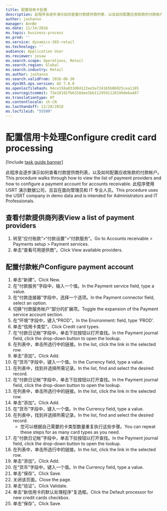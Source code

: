 ```yaml
---
title: 配置信用卡处理
description: 此程序会逐步演示如何查看付款提供商列表，以及如何配置应收账款的付款帐户。
author: jashanno
manager: AnnBe
ms.date: 11/14/2016
ms.topic: business-process
ms.prod: ''
ms.service: dynamics-365-retail
ms.technology: ''
audience: Application User
ms.reviewer: josaw
ms.search.scope: Operations, Retail
ms.search.region: Global
ms.search.industry: Retail
ms.author: jashanno
ms.search.validFrom: 2016-06-30
ms.dyn365.ops.version: AX 7.0.0
ms.openlocfilehash: 04ce158a833d04122ee5a724165b06925cea1185
ms.sourcegitcommit: 73e10192fb6318dee5bb1129591120199de6a487
ms.translationtype: HT
ms.contentlocale: zh-CN
ms.lasthandoff: 12/20/2018
ms.locfileid: "55509"
---
```

# <a name="configure-credit-card-processing"></a><span data-ttu-id="639ad-103">配置信用卡处理</span><span class="sxs-lookup"><span data-stu-id="639ad-103">Configure credit card processing</span></span>

[!include [task guide banner](../includes/task-guide-banner.md)]

<span data-ttu-id="639ad-104">此程序会逐步演示如何查看付款提供商列表，以及如何配置应收账款的付款帐户。</span><span class="sxs-lookup"><span data-stu-id="639ad-104">This procedure walks through how to view the list of payment providers and how to configure a payment account for accounts receivable.</span></span> <span data-ttu-id="639ad-105">此程序使用 USRT 演示数据公司，且旨在面向管理员和 IT 专业人员。</span><span class="sxs-lookup"><span data-stu-id="639ad-105">This procedure uses the USRT company in demo data and is intended for Administrators and IT Professionals.</span></span>


## <a name="view-a-list-of-payment-providers"></a><span data-ttu-id="639ad-106">查看付款提供商列表</span><span class="sxs-lookup"><span data-stu-id="639ad-106">View a list of payment providers</span></span>
1. <span data-ttu-id="639ad-107">转至“应付账款”>“付款设置”>“付款服务”。</span><span class="sxs-lookup"><span data-stu-id="639ad-107">Go to Accounts receivable > Payments setup > Payment services.</span></span>
2. <span data-ttu-id="639ad-108">单击“查看可用提供商”。</span><span class="sxs-lookup"><span data-stu-id="639ad-108">Click View available providers.</span></span>

## <a name="configure-payment-account"></a><span data-ttu-id="639ad-109">配置付款帐户</span><span class="sxs-lookup"><span data-stu-id="639ad-109">Configure payment account</span></span>
1. <span data-ttu-id="639ad-110">单击“新建”。</span><span class="sxs-lookup"><span data-stu-id="639ad-110">Click New.</span></span>
2. <span data-ttu-id="639ad-111">在“付款服务”字段中，输入一个值。</span><span class="sxs-lookup"><span data-stu-id="639ad-111">In the Payment service field, type a value.</span></span>
3. <span data-ttu-id="639ad-112">在“付款连接器”字段中，选择一个选项。</span><span class="sxs-lookup"><span data-stu-id="639ad-112">In the Payment connector field, select an option.</span></span>
4. <span data-ttu-id="639ad-113">切换“付款服务帐户”部分的扩展项。</span><span class="sxs-lookup"><span data-stu-id="639ad-113">Toggle the expansion of the Payment service account section.</span></span>
5. <span data-ttu-id="639ad-114">在“环境”字段中，键入“PROD”。</span><span class="sxs-lookup"><span data-stu-id="639ad-114">In the Environment: field, type 'PROD'.</span></span>
6. <span data-ttu-id="639ad-115">单击“信用卡类型”。</span><span class="sxs-lookup"><span data-stu-id="639ad-115">Click Credit card types.</span></span>
7. <span data-ttu-id="639ad-116">在“付款日记帐”字段中，单击下拉按钮以打开查找。</span><span class="sxs-lookup"><span data-stu-id="639ad-116">In the Payment journal field, click the drop-down button to open the lookup.</span></span>
8. <span data-ttu-id="639ad-117">在列表中，单击所选行中的链接。</span><span class="sxs-lookup"><span data-stu-id="639ad-117">In the list, click the link in the selected row.</span></span>
9. <span data-ttu-id="639ad-118">单击“添加”。</span><span class="sxs-lookup"><span data-stu-id="639ad-118">Click Add.</span></span>
10. <span data-ttu-id="639ad-119">在“货币”字段中，键入一个值。</span><span class="sxs-lookup"><span data-stu-id="639ad-119">In the Currency field, type a value.</span></span>
11. <span data-ttu-id="639ad-120">在列表中，找到并选择所需记录。</span><span class="sxs-lookup"><span data-stu-id="639ad-120">In the list, find and select the desired record.</span></span>
12. <span data-ttu-id="639ad-121">在“付款日记帐”字段中，单击下拉按钮以打开查找。</span><span class="sxs-lookup"><span data-stu-id="639ad-121">In the Payment journal field, click the drop-down button to open the lookup.</span></span>
13. <span data-ttu-id="639ad-122">在列表中，单击所选行中的链接。</span><span class="sxs-lookup"><span data-stu-id="639ad-122">In the list, click the link in the selected row.</span></span>
14. <span data-ttu-id="639ad-123">单击“添加”。</span><span class="sxs-lookup"><span data-stu-id="639ad-123">Click Add.</span></span>
15. <span data-ttu-id="639ad-124">在“货币”字段中，键入一个值。</span><span class="sxs-lookup"><span data-stu-id="639ad-124">In the Currency field, type a value.</span></span>
16. <span data-ttu-id="639ad-125">在列表中，找到并选择所需记录。</span><span class="sxs-lookup"><span data-stu-id="639ad-125">In the list, find and select the desired record.</span></span>
    * <span data-ttu-id="639ad-126">您可以根据自己需要的卡类型数量重复执行这些步骤。</span><span class="sxs-lookup"><span data-stu-id="639ad-126">You can repeat these steps for as many card types as you need.</span></span>  
17. <span data-ttu-id="639ad-127">在“付款日记帐”字段中，单击下拉按钮以打开查找。</span><span class="sxs-lookup"><span data-stu-id="639ad-127">In the Payment journal field, click the drop-down button to open the lookup.</span></span>
18. <span data-ttu-id="639ad-128">在列表中，单击所选行中的链接。</span><span class="sxs-lookup"><span data-stu-id="639ad-128">In the list, click the link in the selected row.</span></span>
19. <span data-ttu-id="639ad-129">单击“添加”。</span><span class="sxs-lookup"><span data-stu-id="639ad-129">Click Add.</span></span>
20. <span data-ttu-id="639ad-130">在“货币”字段中，键入一个值。</span><span class="sxs-lookup"><span data-stu-id="639ad-130">In the Currency field, type a value.</span></span>
21. <span data-ttu-id="639ad-131">单击“保存”。</span><span class="sxs-lookup"><span data-stu-id="639ad-131">Click Save.</span></span>
22. <span data-ttu-id="639ad-132">关闭该页面。</span><span class="sxs-lookup"><span data-stu-id="639ad-132">Close the page.</span></span>
23. <span data-ttu-id="639ad-133">单击“验证”。</span><span class="sxs-lookup"><span data-stu-id="639ad-133">Click Validate.</span></span>
24. <span data-ttu-id="639ad-134">单击“新信用卡的默认处理程序”复选框。</span><span class="sxs-lookup"><span data-stu-id="639ad-134">Click the Default processor for new credit cards checkbox.</span></span>
25. <span data-ttu-id="639ad-135">单击“保存”。</span><span class="sxs-lookup"><span data-stu-id="639ad-135">Click Save.</span></span>

